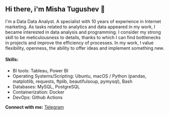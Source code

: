 ## Hi there, i'm Misha Tugushev 👋

I'm a Data Data Analyst. A specialist with 10 years of experience in Internet marketing. As tasks related to analytics and data appeared in my work, I became interested in data analysis and programming. I consider my strong skill to be meticulousness to details, thanks to which I can find bottlenecks in projects and improve the efficiency of processes. In my work, I value flexibility, openness, the ability to offer ideas and implement something new.

#### Skills:
* BI tools: Tableau, Power BI
* Operating Systems/Scripting: Ubuntu, macOS / Python (pandas, matplotlib, requests, ftplib, beautifulsoup, pymysql), Bash
* Databases: MySQL, PostgreSQL
* Containerization: Docker
* DevOps: Github Actions

**Connect with me:**
[Telegram](https://t.me/misha_tgshv)
